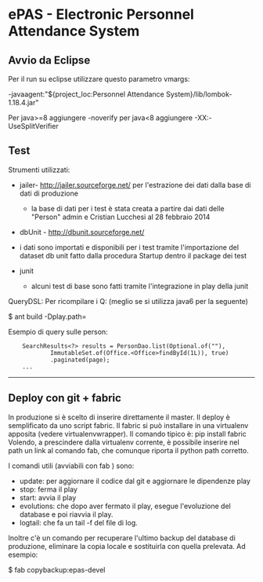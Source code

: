ePAS - Electronic Personnel Attendance System
==============================================

Avvio da Eclipse
----------------

Per il run su eclipse utilizzare questo parametro vmargs:

 -javaagent:"${project_loc:Personnel Attendance System}/lib/lombok-1.18.4.jar"

Per java>=8 aggiungere -noverify per java<8 aggiungere -XX:-UseSplitVerifier

Test
----

Strumenti utilizzati:
 - jailer- http://jailer.sourceforge.net/ per l'estrazione dei dati dalla base di dati di produzione
   - la base di dati per i test è stata creata a partire dai dati delle "Person" admin e Cristian Lucchesi al 28 febbraio 2014

 - dbUnit - http://dbunit.sourceforge.net/
  - i dati sono importati e disponibili per i test tramite l'importazione del dataset db unit fatto dalla procedura Startup dentro il
    package dei test

 - junit
   - alcuni test di base sono fatti tramite l'integrazione in play della junit

QueryDSL:
Per ricompilare i Q<model>:
(meglio se si utilizza java6 per la seguente)

$ ant build -Dplay.path=<il-path-del-play>

Esempio di query sulle person:

        SearchResults<?> results = PersonDao.list(Optional.of(""),
                ImmutableSet.of(Office.<Office>findById(1L)), true)
                .paginated(page);
        ...

-----------------------
Deploy con git + fabric
------------------------

In produzione si è scelto di inserire direttamente il master. Il deploy è
semplificato da uno script fabric. Il fabric si può installare in una
virtualenv apposita (vedere virtualenvwrapper). Il comando tipico è:
 pip install fabric
Volendo, a prescindere dalla virtualenv corrente, è possibile inserire nel path
un link al comando fab, che comunque riporta il python path corretto.

I comandi utili (avviabili con fab <nomecomando>) sono:

 - update: per aggiornare il codice dal git e aggiornare le dipendenze play
 - stop: ferma il play
 - start: avvia il play
 - evolutions: che dopo aver fermato il play, esegue l'evoluzione del database
   e poi riavvia il play.
 - logtail: che fa un tail -f del file di log.

Inoltre c'è un comando per recuperare l'ultimo backup del database di
produzione, eliminare la copia locale e sostituirla con quella prelevata.
Ad esempio:

 $ fab copybackup:epas-devel
